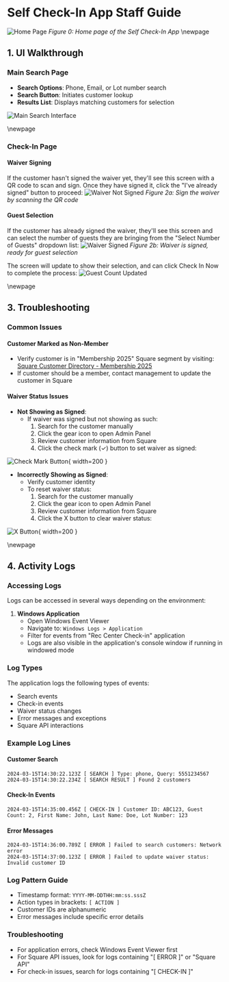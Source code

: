 # Self Check-In App Staff Guide

![Home Page](public/main-page.png)
*Figure 0: Home page of the Self Check-In App*
\newpage

## 1. UI Walkthrough

### Main Search Page
- **Search Options**: Phone, Email, or Lot number search
- **Search Button**: Initiates customer lookup
- **Results List**: Displays matching customers for selection

![Main Search Interface](public/search-interface.png)

\newpage

### Check-In Page

#### Waiver Signing
If the customer hasn't signed the waiver yet, they'll see this screen with a QR code to scan and sign. Once they have signed it, click the "I've already signed" button to proceed:
![Waiver Not Signed](public/member-nowaiversigned.png)
*Figure 2a: Sign the waiver by scanning the QR code*

#### Guest Selection
If the customer has already signed the waiver, they'll see this screen and can select the number of guests they are bringing from the "Select Number of Guests" dropdown list:
![Waiver Signed](public/member-waiversigned.png)
*Figure 2b: Waiver is signed, ready for guest selection*

The screen will update to show their selection, and can click Check In Now to complete the process:
![Guest Count Updated](public/check-in-2.png)

\newpage
## 3. Troubleshooting

### Common Issues

#### Customer Marked as Non-Member
- Verify customer is in "Membership 2025" Square segment by visiting:
  [Square Customer Directory - Membership 2025](https://app.squareup.com/dashboard/customers/directory/Membership%25202025-gv2:VCB62KZ83D27SADBCX65FGJ5N0)
- If customer should be a member, contact management to update the customer in Square

#### Waiver Status Issues
- **Not Showing as Signed**: 
  - If waiver was signed but not showing as such:
    1. Search for the customer manually
    2. Click the gear icon to open Admin Panel
    3. Review customer information from Square
    4. Click the check mark (✓) button to set waiver as signed:

![Check Mark Button](public/admin-view-2.png){ width=200 }

- **Incorrectly Showing as Signed**:
  - Verify customer identity
  - To reset waiver status:
    1. Search for the customer manually
    2. Click the gear icon to open Admin Panel
    3. Review customer information from Square
    4. Click the X button to clear waiver status:

![X Button](public/admin-view-1.png){ width=200 }

\newpage
## 4. Activity Logs

### Accessing Logs
Logs can be accessed in several ways depending on the environment:

1. **Windows Application**
   - Open Windows Event Viewer
   - Navigate to: `Windows Logs > Application`
   - Filter for events from "Rec Center Check-in" application
   - Logs are also visible in the application's console window if running in windowed mode

### Log Types
The application logs the following types of events:
- Search events
- Check-in events
- Waiver status changes
- Error messages and exceptions
- Square API interactions

### Example Log Lines

#### Customer Search
```
2024-03-15T14:30:22.123Z [ SEARCH ] Type: phone, Query: 5551234567
2024-03-15T14:30:22.234Z [ SEARCH RESULT ] Found 2 customers
```

#### Check-In Events
```
2024-03-15T14:35:00.456Z [ CHECK-IN ] Customer ID: ABC123, Guest Count: 2, First Name: John, Last Name: Doe, Lot Number: 123
```

#### Error Messages
```
2024-03-15T14:36:00.789Z [ ERROR ] Failed to search customers: Network error
2024-03-15T14:37:00.123Z [ ERROR ] Failed to update waiver status: Invalid customer ID
```

### Log Pattern Guide
- Timestamp format: `YYYY-MM-DDTHH:mm:ss.sssZ`
- Action types in brackets: `[ ACTION ]`
- Customer IDs are alphanumeric
- Error messages include specific error details

### Troubleshooting
- For application errors, check Windows Event Viewer first
- For Square API issues, look for logs containing "[ ERROR ]" or "Square API"
- For check-in issues, search for logs containing "[ CHECK-IN ]"
